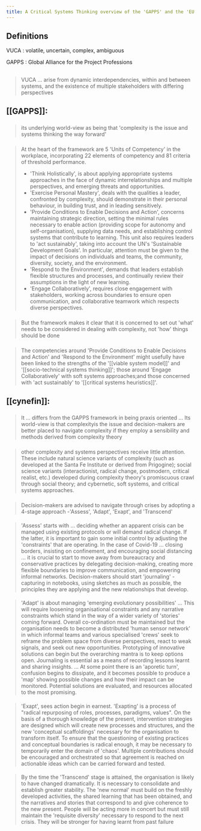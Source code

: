 ```yaml
---
title: A Critical Systems Thinking overview of the 'GAPPS' and the 'EU Science Hub
---
```


## Definitions

VUCA 
: volatile,  uncertain,  complex,  ambiguous

GAPPS 
: Global Alliance for the Project Professions
## 
> VUCA ... arise  from  dynamic  interdependencies,  within  and  between  systems,  and  the existence  of  multiple  stakeholders  with  differing  perspectives
## [[GAPPS]]:
### 
> its underlying world-view as being that 'complexity is the issue  and  systems  thinking  the  way  forward'
### 
> At  the  heart  of  the framework  are  5  'Units  of  Competency'  in  the  workplace, incorporating   22   elements   of   competency   and   81   criteria   of   threshold performance.  
> - 'Think  Holistically',  is  about  applying  appropriate systems  approaches  in  the  face  of  dynamic  interrelationships  and  multiple perspectives,  and  emerging  threats  and  opportunities.  
> - 'Exercise Personal  Mastery',  deals  with  the  qualities  a  leader,  confronted  by  complexity, should demonstrate in their personal behaviour, in building trust, and in leading sensitively.  
> - 'Provide  Conditions  to  Enable  Decisions  and  Action', concerns maintaining strategic direction, setting the minimal rules necessary to enable  action  (providing  scope  for  autonomy  and  self-organisation),  supplying data needs, and establishing control systems that contribute to learning. This unit also requires leaders to 'act sustainably', taking into account the UN's 'Sustainable Development  Goals'.  In  particular,  attention  must  be  given  to  the  impact  of decisions  on  individuals  and  teams,  the  community,  diversity,  society,  and  the environment.  
> - 'Respond  to  the  Environment',  demands  that  leaders establish   flexible   structures   and   processes,   and   continually   review   their assumptions in the light of new learning. 
> - 'Engage Collaboratively', requires  close  engagement  with  stakeholders,  working  across  boundaries  to ensure open communication, and collaborative teamwork which respects diverse perspectives.
### 
> But the framework makes it clear that it is concerned to set out 'what' needs  to  be  considered  in  dealing  with  complexity,  not  'how'  things  should  be done
###
>  The competencies  around  'Provide  Conditions  to  Enable  Decisions and  Action'  and 'Respond to the Environment' might usefully have been linked to the strengths of the  '[[viable system model]]'  and  '[[socio-technical systems thinking]]';  those  around 'Engage Collaboratively' with soft systems approaches;and those concerned with 'act  sustainably'  to  '[[critical systems heuristics]]'.
## [[cynefin]]:
### 
> It ... differs from the GAPPS framework in being praxis oriented ... Its world-view  is  that  complexityis  the  issue  and  decision-makers  are  better  placed  to navigate  complexity  if  they  employ  a  sensibility  and  methods  derived  from complexity theory
###
> other complexity and systems perspectives receive little attention. These include   natural science variants of complexity (such as developed at the Santa Fe Institute or  derived  from  Prigogine);  social  science variants   (interactionist,   radical   change,   postmodern,   critical   realist,   etc.) developed during complexity theory's promiscuous crawl through social theory; and cybernetic, soft systems, and critical systems approaches.
### 
> Decision-makers are advised to navigate through crises by  adopting  a  4-stage  approach -'Assess',  'Adapt',  'Exapt',  and  'Transcend'
####
> 'Assess' starts with ... deciding whether an apparent crisis can be managed using existing protocols or will demand radical change. If the latter, it is important to gain some initial control by adjusting the 'constraints' that are operating. In the case of Covid-19 ... closing borders, insisting on confinement, and encouraging social distancing ... it is crucial to start to move away from bureaucracy and conservative practices by delegating decision-making, creating more flexible boundaries to improve communication, and empowering informal networks.  Decision-makers  should  start  'journaling' -capturing  in  notebooks, using sketches as much as possible, the principles they are applying and the new relationships  that  develop.
####
>  'Adapt'  is  about  managing  'emerging  evolutionary possibilities' ... This will require loosening organisational constraints and any narrative constraints which stand in the way of a wider variety of 'stories' coming forward. Overall co-ordination must be maintained but the organisation needs to become a distributed 'human sensor network' in which informal teams and various specialised 'crews' seek to reframe the problem space from diverse perspectives, react to weak signals, and seek out new  opportunities.  Prototyping  of  innovative  solutions  can  begin  but  the overarching mantra is to keep options open. Journaling is essential as a means of recording  lessons  learnt  and  sharing  insights.  ...  At  some  point  there is an 'aporetic turn', confusion begins to dissipate, and it becomes possible to produce a 'map' showing possible changes and how their impact can be  monitored. Potential solutions are evaluated, and resources allocated to the most promising.
#### 
> 'Exapt', sees action begin in earnest. 'Exapting' is a process of "radical  repurposing of roles, processes, paradigms, values". On the basis of a thorough  knowledge of the present, intervention strategies are designed which will create new processes and structures, and the new 'conceptual scaffoldings' necessary for the organisation to transform itself. To ensure that the questioning of existing  practices and conceptual boundaries is radical enough, it may be necessary to temporarily enter the domain of 'chaos'. Multiple contributions should be encouraged and orchestrated so that agreement is reached on actionable ideas which can be carried forward and tested.
#### 
> By the time the 'Transcend' stage is attained, the organisation is likely to have changed dramatically. It is necessary to consolidate and establish greater stability. The 'new normal' must build on the freshly developed activities, the shared learning that has been obtained, and the narratives and stories that correspond to and give coherence to the new present. People  will  be  acting  more  in  concert  but  must  still  maintain  the  'requisite diversity' necessary to respond to the next crisis. They will be stronger for having learnt from past failure
